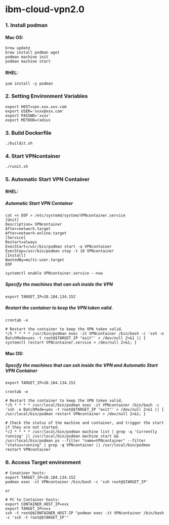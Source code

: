 # ibm-cloud-vpn2.0

### 1. Install podman

#### Mac OS:
~~~
brew update
brew install podman wget
podman machine init
podman machine start
~~~

#### RHEL:
~~~
yum install -y podman
~~~

### 2. Setting Environment Variables

~~~
export HOST=vpn.xxx.xxx.com
export USER='xxxx@xxx.com'
export PASSWD='xxxx'
export METHOD=radius
~~~

### 3. Build Dockerfile

~~~
./buildit.sh
~~~

### 4. Start VPNcontainer

~~~
./runit.sh 
~~~


### 5. Automatic Start VPN Container

#### RHEL:

##### Automatic Start VPN Container
~~~
cat << EOF > /etc/systemd/system/VPNcontainer.service
[Unit]
Description= VPNcontainer
After=network.target
After=network-online.target
[Service]
Restart=always
ExecStart=/usr/bin/podman start -a VPNcontainer
ExecStop=/usr/bin/podman stop -t 10 VPNcontainer
[Install]
WantedBy=multi-user.target
EOF
~~~
~~~
systemctl enable VPNcontainer.service --now
~~~

##### Specify the machines that can ssh inside the VPN
~~~
export TARGET_IP=10.184.134.152
~~~
##### Restart the container to keep the VPN token valid.
~~~
crontab -e
~~~
~~~
# Restart the container to keep the VPN token valid.
*/5 * * * * /usr/bin/podman exec -it VPNcontainer /bin/bash -c 'ssh -o BatchMode=yes -t root@$TARGET_IP "exit"' > /dev/null 2>&1 || { systemctl restart VPNcontainer.service > /dev/null 2>&1; }
~~~

#### Mac OS:

##### Specify the machines that can ssh inside the VPN and Automatic Start VPN Container
~~~
export TARGET_IP=10.184.134.152
~~~
~~~
crontab -e
~~~
~~~
# Restart the container to keep the VPN token valid.
*/5 * * * * /usr/local/bin/podman exec -it VPNcontainer /bin/bash -c 'ssh -o BatchMode=yes -t root@$TARGET_IP "exit"' > /dev/null 2>&1 || { /usr/local/bin/podman restart VPNcontainer > /dev/null 2>&1; }

# Check the status of the machine and container, and trigger the start if they are not started.
*/2 * * * * /usr/local/bin/podman machine list | grep -q 'Currently running' || /usr/local/bin/podman machine start && /usr/local/bin/podman ps --filter "name=VPNcontainer" --filter "status=running" | grep -q VPNcontainer || /usr/local/bin/podman restart VPNcontainer
~~~


### 6. Access Target environment
~~~
# Conatiner hosts:
export TARGET_IP=10.184.134.152
podman exec -it VPNcontainer /bin/bash -c 'ssh root@$TARGET_IP'

or

# PC to Container hosts:
export CONTAINER_HOST_IP=xxx
export TARGET_IP=xxx
ssh -t root@$CONTAINER_HOST-IP "podman exec -it VPNcontainer /bin/bash -c 'ssh -t root@$TARGET_IP'"
~~~


